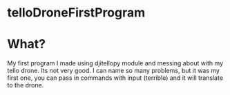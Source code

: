 # telloDroneFirstProgram

# What?
My first program I made using djitellopy module and messing about with my tello drone. Its not very good.
I can name so many problems, but it was my first one, you can pass in commands with input (terrible) and it will translate to the drone.
